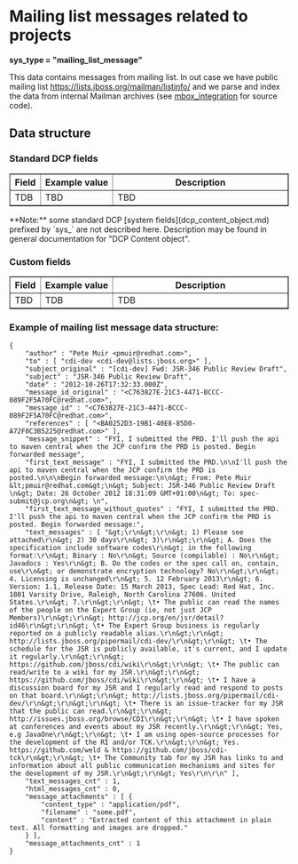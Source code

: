 Mailing list messages related to projects
=========================================

**sys\_type = "mailing_list_message"**

This data contains messages from mailing list. In out case we have public mailing list <https://lists.jboss.org/mailman/listinfo/>
and we parse and index the data from internal Mailman archives (see [mbox_integration](https://lists.jboss.org/mailman/listinfo/) for source code).

## Data structure

### Standard DCP fields
<table border="1">
<thead>
  <th>Field</th>
  <th>Example value</th>
  <th width="63%">Description</th>
</thead>
<tbody>
<tr><td>TDB</td><td>TBD</td><td>TBD</td></tr>
</tbody>
</table>
**Note:** some standard DCP [system fields](dcp_content_object.md) prefixed by `sys_` are not described here.
Description may be found in general documentation for "DCP Content object".

### Custom fields
<table border="1">
<thead>
  <th>Field</th>
  <th>Example value</th>
  <th width="63%">Description</th>
</thead>
<tbody>
<tr><td>TBD</td><td>TDB</td><td>TDB</td></tr>
</tbody>
</table>


### Example of mailing list message data structure:

    {
        "author" : "Pete Muir <pmuir@redhat.com>",
        "to" : [ "cdi-dev <cdi-dev@lists.jboss.org>" ],
        "subject_original" : "[cdi-dev] Fwd: JSR-346 Public Review Draft",
        "subject" : "JSR-346 Public Review Draft",
        "date" : "2012-10-26T17:32:33.000Z",
        "message_id_original" : "<C763827E-21C3-4471-BCCC-089F2F5A70FC@redhat.com>",
        "message_id" : "<C763827E-21C3-4471-BCCC-089F2F5A70FC@redhat.com>",
        "references" : [ "<BA0252D3-19B1-40E8-85D0-A72F0C3B5225@redhat.com>" ],
        "message_snippet" : "FYI, I submitted the PRD. I'll push the api to maven central when the JCP confirm the PRD is posted. Begin forwarded message",
        "first_text_message" : "FYI, I submitted the PRD.\n\nI'll push the api to maven central when the JCP confirm the PRD is posted.\n\n\nBegin forwarded message:\n\n&gt; From: Pete Muir &lt;pmuir@redhat.com&gt;\n&gt; Subject: JSR-346 Public Review Draft \n&gt; Date: 26 October 2012 18:31:09 GMT+01:00\n&gt; To: spec-submit@jcp.org\n&gt; \n",
        "first_text_message_without_quotes" : "FYI, I submitted the PRD. I'll push the api to maven central when the JCP confirm the PRD is posted. Begin forwarded message:",
        "text_messages" : [ "&gt;\r\n&gt;\r\n&gt; 1) Please see attached\r\n&gt; 2) 30 days\r\n&gt; 3)\r\n&gt;\r\n&gt; A. Does the specification include software codes\r\n&gt; in the following format:\r\n&gt; Binary : No\r\n&gt; Source (compilable) : No\r\n&gt; Javadocs : Yes\r\n&gt; B. Do the codes or the spec call on, contain, use\r\n&gt; or demonstrate encryption technology? No\r\n&gt;\r\n&gt; 4. Licensing is unchanged\r\n&gt; 5. 12 February 2013\r\n&gt; 6. Version: 1.1, Release Date: 15 March 2013, Spec Lead: Red Hat, Inc. 1801 Varsity Drive, Raleigh, North Carolina 27606. United States.\r\n&gt; 7.\r\n&gt;\r\n&gt; \t• The public can read the names of the people on the Expert Group (ie, not just JCP Members)\r\n&gt;\r\n&gt; http://jcp.org/en/jsr/detail?id46\r\n&gt;\r\n&gt; \t• The Expert Group business is regularly reported on a publicly readable alias.\r\n&gt;\r\n&gt; http://lists.jboss.org/pipermail/cdi-dev/\r\n&gt;\r\n&gt; \t• The schedule for the JSR is publicly available, it's current, and I update it regularly.\r\n&gt;\r\n&gt; https://github.com/jboss/cdi/wiki\r\n&gt;\r\n&gt; \t• The public can read/write to a wiki for my JSR.\r\n&gt;\r\n&gt; https://github.com/jboss/cdi/wiki\r\n&gt;\r\n&gt; \t• I have a discussion board for my JSR and I regularly read and respond to posts on that board.\r\n&gt;\r\n&gt; http://lists.jboss.org/pipermail/cdi-dev/\r\n&gt;\r\n&gt;\r\n&gt; \t• There is an issue-tracker for my JSR that the public can read.\r\n&gt;\r\n&gt; http://issues.jboss.org/browse/CDI\r\n&gt;\r\n&gt; \t• I have spoken at conferences and events about my JSR recently.\r\n&gt;\r\n&gt; Yes, e.g JavaOne\r\n&gt;\r\n&gt; \t• I am using open-source processes for the development of the RI and/or TCK.\r\n&gt;\r\n&gt; Yes. https://github.com/weld & https://github.com/jboss/cdi-tck\r\n&gt;\r\n&gt; \t• The Community tab for my JSR has links to and information about all public communication mechanisms and sites for the development of my JSR.\r\n&gt;\r\n&gt; Yes\r\n\r\n" ],
        "text_messages_cnt" : 1,
        "html_messages_cnt" : 0,
        "message_attachments" : [ {
            "content_type" : "application/pdf",
            "filename" : "some.pdf",
            "content" : "Extracted content of this attachment in plain text. All formatting and images are dropped."
        } ],
        "message_attachments_cnt" : 1
    }